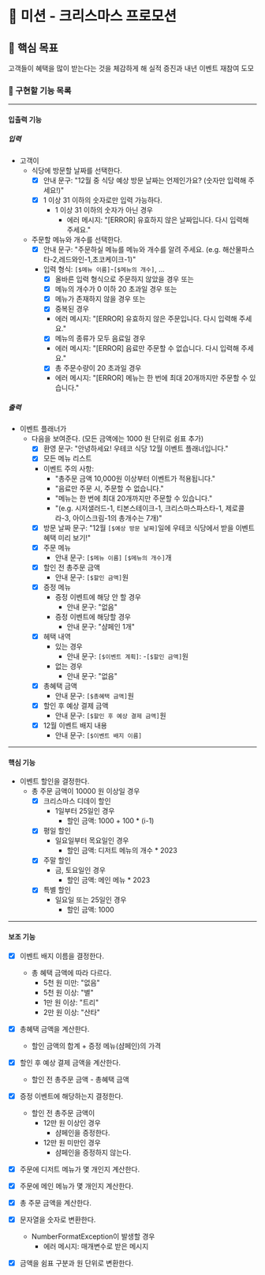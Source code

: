 # 🎄 미션 - 크리스마스 프로모션

## 📮 핵심 목표

고객들이 혜택을 많이 받는다는 것을 체감하게 해 실적 증진과 내년 이벤트 재참여 도모

### 🚀 구현할 기능 목록

---

#### 입출력 기능

##### 입력

- 고객이
    - 식당에 방문할 날짜를 선택한다.
        - [x] 안내 문구: "12월 중 식당 예상 방문 날짜는 언제인가요? (숫자만 입력해 주세요!)"
        - [x] 1 이상 31 이하의 숫자로만 입력 가능하다.
            - 1 이상 31 이하의 숫자가 아닌 경우
                - 에러 메시지: "[ERROR] 유효하지 않은 날짜입니다. 다시 입력해 주세요."

    - 주문할 메뉴와 개수를 선택한다.
        - [x] 안내 문구: "주문하실 메뉴를 메뉴와 개수를 알려 주세요. (e.g. 해산물파스타-2,레드와인-1,초코케이크-1)"
        - 입력 형식: `[$메뉴 이름]`-`[$메뉴의 개수]`, ...
            - [x] 올바른 입력 형식으로 주문하지 않았을 경우 또는
            - [x] 메뉴의 개수가 0 이하 20 초과일 경우 또는
            - [x] 메뉴가 존재하지 않을 경우 또는
            - [x] 중복된 경우
            - 에러 메시지: "[ERROR] 유효하지 않은 주문입니다. 다시 입력해 주세요."
            - [x] 메뉴의 종류가 모두 음료일 경우
            - 에러 메시지: "[ERROR] 음료만 주문할 수 없습니다. 다시 입력해 주세요."
            - [x] 총 주문수량이 20 초과일 경우
            - 에러 메시지: "[ERROR] 메뉴는 한 번에 최대 20개까지만 주문할 수 있습니다."

##### 출력

- 이벤트 플래너가
    - 다음을 보여준다. (모든 금액에는 1000 원 단위로 쉼표 추가)
        - [x] 환영 문구: "안녕하세요! 우테코 식당 12월 이벤트 플래너입니다."
        - [x] 모든 메뉴 리스트
        - 이벤트 주의 사항:
            - "총주문 금액 10,000원 이상부터 이벤트가 적용됩니다."
            - "음료만 주문 시, 주문할 수 없습니다."
            - "메뉴는 한 번에 최대 20개까지만 주문할 수 있습니다."
            - "(e.g. 시저샐러드-1, 티본스테이크-1, 크리스마스파스타-1, 제로콜라-3, 아이스크림-1의 총개수는 7개)"
        - [x] 방문 날짜 문구: "12월 `[$예상 방문 날짜]`일에 우테코 식당에서 받을 이벤트 혜택 미리 보기!"
        - [x] 주문 메뉴
            - 안내 문구: `[$메뉴 이름]` `[$메뉴의 개수]`개
        - [x] 할인 전 총주문 금액
            - 안내 문구: `[$할인 금액]`원
        - [x] 증정 메뉴
            - 증정 이벤트에 해당 안 할 경우
                - 안내 문구: "없음"
            - 증정 이벤트에 해당할 경우
                - 안내 문구: "샴페인 1개"
        - [x] 헤택 내역
            - 있는 경우
                - 안내 문구: `[$이벤트 계획]`: -`[$할인 금액]`원
            - 없는 경우
                - 안내 문구: "없음"
        - [x] 총혜택 금액
            - 안내 문구: `[$총혜택 금액]`원
        - [x] 할인 후 예상 결제 금액
            - 안내 문구: `[$할인 후 예상 결제 금액]`원
        - [x] 12월 이벤트 배지 내용
            - 안내 문구: `[$이벤트 배지 이름]`

---

#### 핵심 기능

- 이벤트 할인을 결정한다.
    - 총 주문 금액이 10000 원 이상일 경우
        - [x] 크리스마스 디데이 할인
            - 1일부터 25일인 경우
                - 할인 금액: 1000 + 100 * (i-1)
        - [x] 평일 할인
            - 일요일부터 목요일인 경우
                - 할인 금액: 디저트 메뉴의 개수 * 2023
        - [x] 주말 할인
            - 금, 토요일인 경우
                - 할인 금액: 메인 메뉴 * 2023
        - [x] 특별 할인
            - 일요일 또는 25일인 경우
                - 할인 금액: 1000

---

#### 보조 기능

- [x] 이벤트 배지 이름을 결정한다.
    - 총 혜택 금액에 따라 다르다.
        - 5천 원 미만: "없음"
        - 5천 원 이상: "별"
        - 1만 원 이상: "트리"
        - 2만 원 이상: "산타"

- [x] 총혜택 금액을 계산한다.
    - 할인 금액의 합계 + 증정 메뉴(샴페인)의 가격

- [x] 할인 후 예상 결제 금액을 계산한다.
    - 할인 전 총주문 금액 - 총혜택 금액

- [x] 증정 이벤트에 해당하는지 결정한다.
    - 할인 전 총주문 금액이
        - 12만 원 이상인 경우
            - 샴페인을 증정한다.
        - 12만 원 미만인 경우
            - 샴페인을 증정하지 않는다.

- [x] 주문에 디저트 메뉴가 몇 개인지 계산한다.
- [x] 주문에 메인 메뉴가 몇 개인지 계산한다.
- [x] 총 주문 금액을 계산한다.

- [x] 문자열을 숫자로 변환한다.
    - NumberFormatException이 발생할 경우
        - 에러 메시지: 매개변수로 받은 메시지
- [x] 금액을 쉼표 구분과 원 단위로 변환한다.